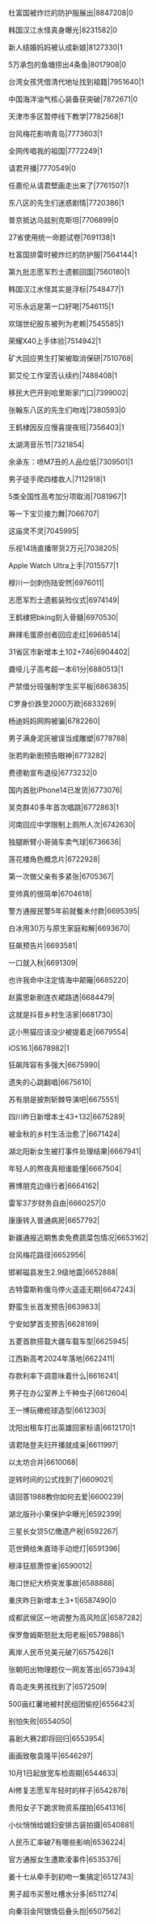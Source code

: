 杜富国被炸烂的防护服展出|8847208|0

韩国汉江水怪真身曝光|8231582|0

新人结婚妈妈被认成新娘|8127330|1

5万承包的鱼塘捞出4条鱼|8017908|0

台湾女孩凭借清代地址找到祖籍|7951640|1

中国海洋油气核心装备获突破|7872671|0

天津市多区暂停线下教学|7782568|1

台风梅花影响青岛|7773603|1

全网传唱我的祖国|7772249|1

请君开播|7770549|0

任嘉伦从请君壁画走出来了|7761507|1

东八区的先生们迷惑剧情|7720386|1

普京抵达乌兹别克斯坦|7706899|0

27省使用统一命题试卷|7691138|1

杜富国排雷时被炸烂的防护服|7564144|1

第九批志愿军烈士遗骸回国|7560180|1

韩国汉江水怪其实是浮标|7548477|1

可乐永远是第一口好喝|7546115|1

欢瑞世纪股东被列为老赖|7545585|1

荣耀X40上手体验|7514942|1

矿大回应男生打架被取消保研|7510768|

郭艾伦工作室否认续约|7488408|1

移民大巴开到哈里斯家门口|7399002|

张翰东八区的先生们吻戏|7380593|0

王鹤棣因反应慢喜提夜班|7356403|1

太湖湾音乐节|7321854|

余承东：喷M7丑的人品位低|7309501|1

男子徒手爬四楼救人|7112918|1

5类全国性高考加分项取消|7081967|1

等一下宝贝接力舞|7066707|

这庙灵不灵|7045995|

乐视14场直播带货2万元|7038205|

Apple Watch Ultra上手|7015577|1

穆川一剑刺伤陆安然|6976011|

志愿军烈士遗骸装殓仪式|6974149|

王鹤棣把bking刻入骨髓|6970530|

麻辣毛蛋原创者回应走红|6968514|

31省区市新增本土102+746|6904402|

聋哑儿子高考超一本61分|6880513|1

严禁借分班强制学生买平板|6863835|

C罗身价跌至2000万欧|6833269|

杨迪妈妈网购被骗|6782260|

男子满身泥灰被误当成雕塑|6778788|

张若昀新剧预告眼神|6773282|

费德勒宣布退役|6773232|0

国内首批iPhone14已发货|6773076|

吴克群40多年首次唱跳|6772863|1

河南回应中学限制上厕所人次|6742630|

独腿断臂小哥骑车卖气球|6736636|

莲花楼角色概念片|6722928|

第一次做父亲有多紧张|6705367|

变帅真的很简单|6704618|

警方通报民警5年前就餐未付款|6695395|

白冰用30万与原生家庭和解|6693670|

狂飙预告片|6693581|

一口就入秋|6691309|

也许我命中注定情海中颠簸|6685220|

赵露思新剧连衣裙路透|6684479|

这就是抖音乡村生活家|6681730|

这小熊猫应该没少被提着走|6679554|

iOS16.1|6678982|1

狂飙阵容有多强大|6675990|

遗失的心跳翻唱|6675610|

苏有朋是披荆斩棘导演吧|6675551|

四川昨日新增本土43+132|6675289|

被金秋的乡村生活治愈了|6671424|

湖北阳新女生被打事件处理结果|6667941|

年轻人的熬夜真相谁能懂|6667504|

赛博朋克边缘行者|6664162|

雷军37岁财务自由|6660257|0

康康转入普通病房|6657792|

新疆通报近期售卖免费蔬菜包情况|6653162|

台风梅花路径|6652956|

邯郸磁县发生2.9级地震|6652888|

古特雷斯称俄乌停火遥遥无期|6647243|

野蛮生长首发预告|6639833|

宁安如梦首支预告|6628169|

五菱首款搭载大疆车载车型|6625945|

江西新高考2024年落地|6622411|

存款利率下调意味着什么|6616241|

男子在办公室养上千种虫子|6612604|

王一博玩橄榄球造型|6612303|

沈阳出租车打出英雄回家标语|6612170|1

请君陆登夫妇开播就成亲|6611997|

以太坊合并|6610068|

逆转时间的公式找到了|6609021|

请回答1988教你如何去爱|6600239|

湖北版孙小果保护伞曝光|6592399|

三星长女贷5亿缴遗产税|6592267|

范世錡给朱嘉琦手动熄灯|6591396|

穆泽狂扇萧惊雀|6590012|

海口世纪大桥突发事故|6588888|

重庆昨日新增本土3+1|6587490|0

成都武侯区一地调整为高风险区|6587282|

保罗詹姆斯怒批太阳老板|6579886|1

离岸人民币兑美元破7|6575426|1

张朝阳出物理题仅一网友答出|6573943|

青岛走失男孩找到了|6572509|

500亩红薯地被村民组团偷挖|6556423|

别怕失败|6554050|

喜剧大赛2即将回归|6553954|

画画致敬袁隆平|6546297|

10月1日起放宽车检周期|6544633|

AI修复志愿军年轻时的样子|6542878|

贵阳女子下跪求物资系摆拍|6541316|

小伙悄悄给媳妇安排古装拍摄|6540881|

人民币汇率破7有哪些影响|6536224|

官方通报女生遭欺凌事件|6535376|

姜十七从牵手到初吻一集搞定|6512743|

男子超市买葱吐槽水分多|6511274|

向秦羽金阿银情侣叠头抱|6507562|

